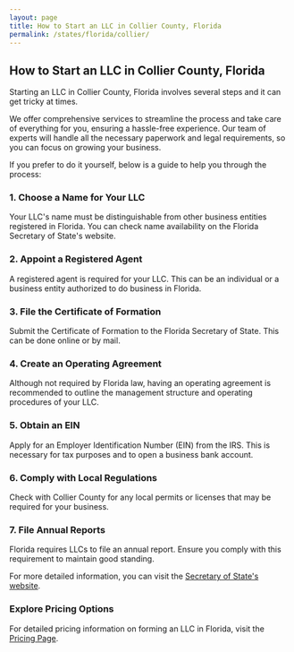 ```yaml
---
layout: page
title: How to Start an LLC in Collier County, Florida
permalink: /states/florida/collier/
---
```


<h2>How to Start an LLC in Collier County, Florida</h2>

<p>Starting an LLC in Collier County, Florida involves several steps and it can get tricky at times.</p>

<p>We offer comprehensive services to streamline the process and take care of everything for you, ensuring a hassle-free experience. Our team of experts will handle all the necessary paperwork and legal requirements, so you can focus on growing your business.</p>

<p>If you prefer to do it yourself, below is a guide to help you through the process:</p>

<h3>1. Choose a Name for Your LLC</h3>
<p>Your LLC's name must be distinguishable from other business entities registered in Florida. You can check name availability on the Florida Secretary of State's website.</p>

<h3>2. Appoint a Registered Agent</h3>
<p>A registered agent is required for your LLC. This can be an individual or a business entity authorized to do business in Florida.</p>

<h3>3. File the Certificate of Formation</h3>
<p>Submit the Certificate of Formation to the Florida Secretary of State. This can be done online or by mail.</p>

<h3>4. Create an Operating Agreement</h3>
<p>Although not required by Florida law, having an operating agreement is recommended to outline the management structure and operating procedures of your LLC.</p>

<h3>5. Obtain an EIN</h3>
<p>Apply for an Employer Identification Number (EIN) from the IRS. This is necessary for tax purposes and to open a business bank account.</p>

<h3>6. Comply with Local Regulations</h3>
<p>Check with Collier County for any local permits or licenses that may be required for your business.</p>

<h3>7. File Annual Reports</h3>
<p>Florida requires LLCs to file an annual report. Ensure you comply with this requirement to maintain good standing.</p>

<p>For more detailed information, you can visit the <a href="https://www.sos.florida.gov/">Secretary of State's website</a>.</p>

<h3>Explore Pricing Options</h3>
<p>For detailed pricing information on forming an LLC in Florida, visit the <a href="{ '/new-pricing/' | relative_url }">Pricing Page</a>.</p>
